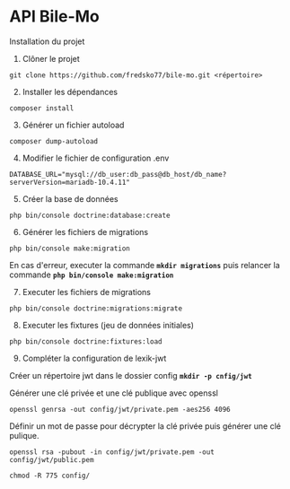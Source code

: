 # API Bile-Mo

Installation du projet 

1. Clôner le projet
```
git clone https://github.com/fredsko77/bile-mo.git <répertoire>
```

2. Installer les dépendances 
```
composer install
``` 

3. Générer un fichier autoload 
```
composer dump-autoload
```

4. Modifier le fichier de configuration .env
```
DATABASE_URL="mysql://db_user:db_pass@db_host/db_name?serverVersion=mariadb-10.4.11"
```

5. Créer la base de données 
``` 
php bin/console doctrine:database:create
```

6. Générer les fichiers de migrations 
```
php bin/console make:migration
``` 
En cas d'erreur, executer la commande **`mkdir migrations`** puis relancer la commande **`php bin/console make:migration`**

7. Executer les fichiers de migrations 
``` 
php bin/console doctrine:migrations:migrate
```

8. Executer les fixtures (jeu de données initiales)
``` 
php bin/console doctrine:fixtures:load
```

9. Compléter la configuration de lexik-jwt  
  
Créer un répertoire jwt dans le dossier config **`mkdir -p cnfig/jwt`**
  
Générer une clé privée et une clé publique avec openssl  
```
openssl genrsa -out config/jwt/private.pem -aes256 4096
```
Définir un mot de passe pour décrypter la clé privée puis générer une clé pulique.   
```
openssl rsa -pubout -in config/jwt/private.pem -out config/jwt/public.pem
```
```
chmod -R 775 config/
```
